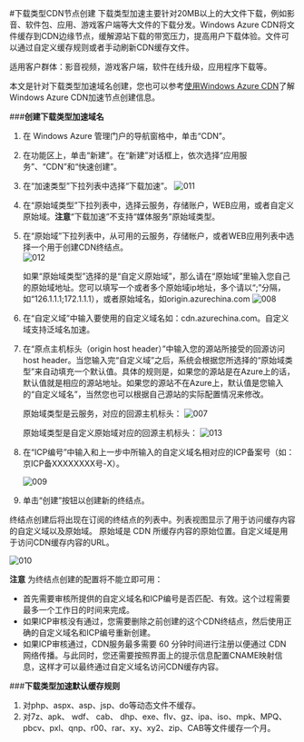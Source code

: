 #下载类型CDN节点创建
下载类型加速主要针对20MB以上的大文件下载，例如影音、软件包、应用、游戏客户端等大文件的下载分发。Windows Azure CDN将文件缓存到CDN边缘节点，缓解源站下载的带宽压力，提高用户下载体验。文件可以通过自定义缓存规则或者手动刷新CDN缓存文件。

适用客户群体：影音视频，游戏客户端，软件在线升级，应用程序下载等。

本文是针对下载类型加速域名创建，您也可以参考[使用Windows Azure CDN](http://www.windowsazure.cn/documentation/articles/cdn-how-to-use/)了解Windows Azure CDN加速节点创建信息。

###**创建下载类型加速域名**

1. 在 Windows Azure 管理门户的导航窗格中，单击“CDN”。
2. 在功能区上，单击“新建”。在“新建”对话框上，依次选择“应用服务”、“CDN”和“快速创建”。
3. 在“加速类型”下拉列表中选择“下载加速”。
   ![011](images/011.png)
4. 在“原始域类型”下拉列表中，选择云服务，存储账户，WEB应用，或者自定义原始域。**注意**“下载加速”不支持“媒体服务”原始域类型。
5. 在“原始域”下拉列表中，从可用的云服务，存储帐户，或者WEB应用列表中选择一个用于创建CDN终结点。  
   ![012](images/012.png)

    如果“原始域类型”选择的是“自定义原始域”，那么请在“原始域”里输入您自己的原始域地址。您可以填写一个或者多个原始域ip地址，多个请以“;”分隔，如“126.1.1.1;172.1.1.1），或者原始域名，如origin.azurechina.com
   ![008](images/008.png)
6. 在“自定义域”中输入要使用的自定义域名如：cdn.azurechina.com。自定义域支持泛域名加速。
7. 在“原点主机标头（origin host header）”中输入您的源站所接受的回源访问host header。当您输入完“自定义域”之后，系统会根据您所选择的“原始域类型”来自动填充一个默认值。具体的规则是，如果您的源站是在Azure上的话，默认值就是相应的源站地址。如果您的源站不在Azure上，默认值是您输入的“自定义域名”，当然您也可以根据自己源站的实际配置情况来修改。

    原始域类型是云服务，对应的回源主机标头：
    ![007](images/007.png)  
    
    原始域类型是自定义原始域对应的回源主机标头：
    ![013](images/013.png)
    
      
8. 在“ICP编号”中输入和上一步中所输入的自定义域名相对应的ICP备案号（如：京ICP备XXXXXXXX号-X）。
     
    ![009](images/009.png) 

9. 单击“创建”按钮以创建新的终结点。

终结点创建后将出现在订阅的终结点的列表中。列表视图显示了用于访问缓存内容的自定义域以及原始域。
原始域是 CDN 所缓存内容的原始位置。自定义域是用于访问CDN缓存内容的URL。

   ![010](images/010.png)

**注意** 为终结点创建的配置将不能立即可用：

- 首先需要审核所提供的自定义域名和ICP编号是否匹配、有效。这个过程需要最多一个工作日的时间来完成。
- 如果ICP审核没有通过，您需要删除之前创建的这个CDN终结点，然后使用正确的自定义域名和ICP编号重新创建。
- 如果ICP审核通过，CDN服务最多需要 60 分钟时间进行注册以便通过 CDN 网络传播。与此同时，您还需要按照界面上的提示信息配置CNAME映射信息，这样才可以最终通过自定义域名访问CDN缓存内容。

###**下载类型加速默认缓存规则**

1. 对php、aspx、asp、jsp、do等动态文件不缓存。
2. 对7z、apk、 wdf、 cab、 dhp、exe、flv、gz、ipa、iso、mpk、MPQ、pbcv、pxl、qnp、r00、rar、xy、xy2、zip、CAB等文件缓存一个月。